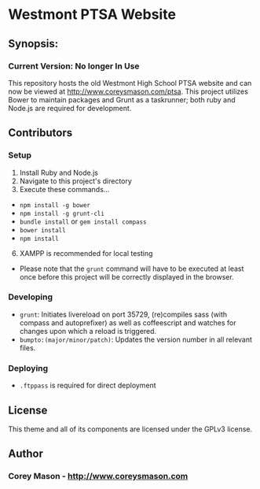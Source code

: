 # Westmont PTSA Website

## Synopsis:

### Current Version: No longer In Use

This repository hosts the old Westmont High School PTSA website and can now be viewed at http://www.coreysmason.com/ptsa. This project utilizes Bower to maintain packages and Grunt as a taskrunner; both ruby and Node.js are required for development.

## Contributors

### Setup
1. Install Ruby and Node.js
2. Navigate to this project's directory
3. Execute these commands...
  * ```npm install -g bower```
  * ```npm install -g grunt-cli```
  * ```bundle install``` or ```gem install compass```
  * ```bower install```
  * ```npm install```
6. XAMPP is recommended for local testing
  * Please note that the ```grunt``` command will have to be executed at least once before this project will be correctly displayed in the browser.

### Developing
* ```grunt```: Initiates livereload on port 35729, (re)compiles sass (with compass and autoprefixer) as well as coffeescript and watches for changes upon which a reload is triggered.
* ```bumpto:(major/minor/patch)```: Updates the version number in all relevant files.

### Deploying
* ```.ftppass``` is required for direct deployment

## License

This theme and all of its components are licensed under the GPLv3 license.

## Author

### Corey Mason - http://www.coreysmason.com
